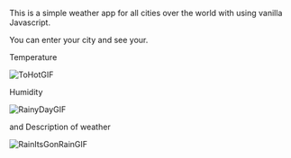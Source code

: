 This is a simple weather app for all cities over the world with using vanilla Javascript.


You can enter your city and see your.

Temperature

![ToHotGIF](https://github.com/user-attachments/assets/5a5f8c20-3fd3-460e-8998-ccc7a2e3d7d1)

Humidity

![RainyDayGIF](https://github.com/user-attachments/assets/c24d7aa1-bc97-49fe-9e7e-75d44c324cd6) 

and Description of weather

![RainItsGonRainGIF](https://github.com/user-attachments/assets/c5ddff5f-9239-4803-b977-381ec8a45896)

